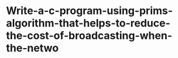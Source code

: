 # Write-a-c-program-using-prims-algorithm-that-helps-to-reduce-the-cost-of-broadcasting-when-the-netwo